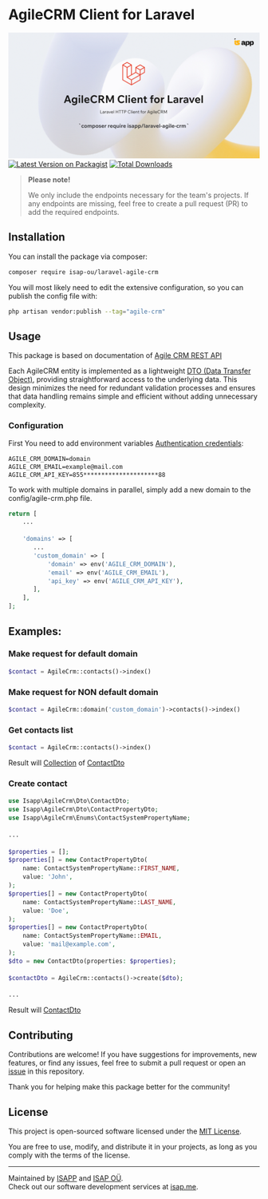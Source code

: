 # AgileCRM Client for Laravel

[![AgileCRM Client for Laravel](https://github.com/isap-ou/laravel-agile-crm/blob/main/images/banner.jpg?raw=true)](https://github.com/isap-ou/laravel-agile-crm)
[![Latest Version on Packagist](https://img.shields.io/packagist/v/isapp/laravel-agile-crm.svg?style=flat-square)](https://packagist.org/packages/isapp/laravel-agile-crm)
[![Total Downloads](https://img.shields.io/packagist/dt/isapp/laravel-agile-crm.svg?style=flat-square)](https://packagist.org/packages/isapp/laravel-agile-crm)

> **Please note!** 
> 
> We only include the endpoints necessary for the team's projects. If any endpoints are missing, feel free to create a pull request (PR) to add the required endpoints.

## Installation

You can install the package via composer:

```bash
composer require isap-ou/laravel-agile-crm
```

You will most likely need to edit the extensive configuration, so you can publish the config file with:

```bash
php artisan vendor:publish --tag="agile-crm"
```

## Usage

This package is based on documentation of [Agile CRM REST API](https://github.com/agilecrm/rest-api)

Each AgileCRM entity is implemented as a lightweight [DTO (Data Transfer Object)](https://wikipedia.org/wiki/DTO), providing straightforward access to the underlying data. 
This design minimizes the need for redundant validation processes and ensures that data handling remains simple and efficient without adding unnecessary complexity.

### Configuration

First You need to add environment variables [Authentication credentials](https://github.com/agilecrm/rest-api?tab=readme-ov-file#authentication-):

```dotenv
AGILE_CRM_DOMAIN=domain
AGILE_CRM_EMAIL=example@mail.com
AGILE_CRM_API_KEY=855*********************88
```

To work with multiple domains in parallel, simply add a new domain to the config/agile-crm.php file.

```php
return [
    ...

    'domains' => [
       ...
       'custom_domain' => [
           'domain' => env('AGILE_CRM_DOMAIN'),
           'email' => env('AGILE_CRM_EMAIL'),
           'api_key' => env('AGILE_CRM_API_KEY'),
       ],
    ],
];
```

## Examples: 

### Make request for default domain 
```php
$contact = AgileCrm::contacts()->index()
```

### Make request for NON default domain 
```php
$contact = AgileCrm::domain('custom_domain')->contacts()->index()
```

### Get contacts list
```php
$contact = AgileCrm::contacts()->index()
```
Result will [Collection](https://laravel.com/docs/11.x/collections) of [ContactDto](src/Dto/ContactDto.php)

### Create contact
```php
use Isapp\AgileCrm\Dto\ContactDto;
use Isapp\AgileCrm\Dto\ContactPropertyDto;
use Isapp\AgileCrm\Enums\ContactSystemPropertyName;
 
...
 
$properties = [];
$properties[] = new ContactPropertyDto(
    name: ContactSystemPropertyName::FIRST_NAME,
    value: 'John',
);
$properties[] = new ContactPropertyDto(
    name: ContactSystemPropertyName::LAST_NAME,
    value: 'Doe',
);
$properties[] = new ContactPropertyDto(
    name: ContactSystemPropertyName::EMAIL,
    value: 'mail@example.com',
);
$dto = new ContactDto(properties: $properties);

$contactDto = AgileCrm::contacts()->create($dto);

...
```
Result will [ContactDto](src/Dto/ContactDto.php)

## Contributing

Contributions are welcome! If you have suggestions for improvements, new features, or find any issues, feel free to
submit a pull request or open an [issue](https://github.com/isap-ou/laravel-agile-crm/issues) in this repository.

Thank you for helping make this package better for the community!

## License

This project is open-sourced software licensed under the [MIT License](https://opensource.org/licenses/MIT).

You are free to use, modify, and distribute it in your projects, as long as you comply with the terms of the license.

---

Maintained by [ISAPP](https://isapp.be) and [ISAP OÜ](https://isap.me).  
Check out our software development services at [isap.me](https://isap.me).